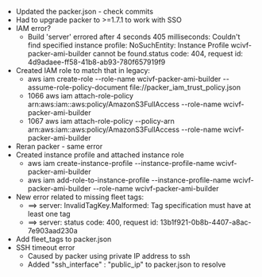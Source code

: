 - Updated the packer.json - check commits
- Had to upgrade packer to >=1.7.1 to work with SSO
- IAM error? 
    - Build 'server' errored after 4 seconds 405 milliseconds: Couldn't find specified instance profile: NoSuchEntity: Instance Profile wcivf-packer-ami-builder cannot be found.status code: 404, request id: 4d9adaee-ff58-41b8-ab93-780f657919f9
- Created IAM role to match that in legacy:
    - aws iam create-role --role-name wcivf-packer-ami-builder --assume-role-policy-document file://packer_iam_trust_policy.json
    - 1066  aws iam attach-role-policy arn:aws:iam::aws:policy/AmazonS3FullAccess --role-name wcivf-packer-ami-builder
    - 1067  aws iam attach-role-policy --policy-arn arn:aws:iam::aws:policy/AmazonS3FullAccess --role-name wcivf-packer-ami-builder
- Reran packer - same error
- Created instance profile and attached instance role
    - aws iam create-instance-profile --instance-profile-name wcivf-packer-ami-builder
    - aws iam add-role-to-instance-profile --instance-profile-name wcivf-packer-ami-builder --role-name wcivf-packer-ami-builder
- New error related to missing fleet tags:
    - ==> server: InvalidTagKey.Malformed: Tag specification must have at least one tag
    - ==> server: 	status code: 400, request id: 13b1f921-0b8b-4407-a8ac-7e903aad230a
- Add fleet_tags to packer.json
- SSH timeout error
    - Caused by packer using private IP address to ssh
    - Added "ssh_interface" : "public_ip" to packer.json to resolve